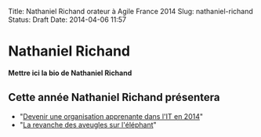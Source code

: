 Title: Nathaniel Richand orateur à Agile France 2014 
Slug: nathaniel-richand
Status: Draft
Date: 2014-04-06 11:57

# Nathaniel Richand

**Mettre ici la bio de Nathaniel Richand**
## Cette année Nathaniel Richand présentera

* "[Devenir une organisation apprenante dans l'IT en 2014](../sessions/devenir-une-organisation-apprenante-dans-l-it-en.html)"
* "[La revanche des aveugles sur l'éléphant](../sessions/la-revanche-des-aveugles-sur-l-elephant.html)"



